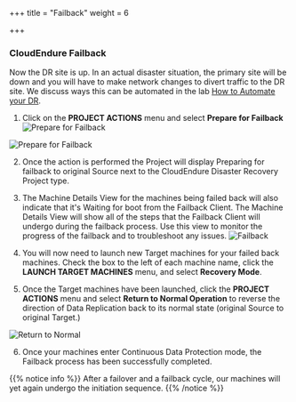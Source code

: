 +++
title = "Failback"
weight = 6

+++
### CloudEndure Failback

Now the DR site is up. In an actual disaster situation, the primary site will be down and you will have to make network changes to divert traffic to the DR site. We discuss ways this can be automated in the lab [How to Automate your DR](/lab3/).


1. Click on the **PROJECT ACTIONS** menu and select **Prepare for Failback**
![Prepare for Failback](/lab1/prepare_for_failback.PNG?classes=shadow,border)

![Prepare for Failback](/lab1/prepare_for_failback_2.PNG?classes=shadow,border&width=20pc)

2. Once the action is performed the Project will display Preparing for failback to original Source next to the CloudEndure Disaster Recovery Project type.

3. The Machine Details View for the machines being failed back will also indicate that it's Waiting for boot from the Failback Client. The Machine Details View will show all of the steps that the Failback Client will undergo during the failback process. Use this view to monitor the progress of the failback and to troubleshoot any issues.
![Failback](/lab1/failback_machine_details.PNG?classes=shadow,border&width=20pc)

4. You will now need to launch new Target machines for your failed back machines. Check the box to the left of each machine name, click the **LAUNCH TARGET MACHINES** menu, and select **Recovery Mode**.

5. Once the Target machines have been launched, click the **PROJECT ACTIONS** menu and select **Return to Normal Operation** to reverse the direction of Data Replication back to its normal state (original Source to original Target.)

![Return to Normal](/lab1/return_to_normal.png?classes=shadow,border)

6. Once your machines enter Continuous Data Protection mode, the Failback process has been successfully completed.


{{% notice info %}}
After a failover and a failback cycle, our machines will yet again undergo the initiation sequence.
{{% /notice %}}

